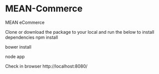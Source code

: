 # MEAN-Commerce
MEAN eCommerce

Clone or download the package to your local and run the below to install dependencies
npm install

bower install

node app

Check in browser http://localhost:8080/
